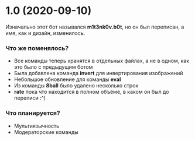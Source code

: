 # 1.0 (2020-09-10)

Изначально этот бот назывался **m1t3nk0v.b0t**, но он был переписан, а имя, как и дизайн, изменилось.

### Что же поменялось?
* Все команды теперь хранятся в отдельных файлах, а не в одном, как это было с предыдущим ботом
* Была добавлена команда **invert** для инвертирования изображений
* Небольшое обновление для команды **eval**
* Из команды **8ball** было удалено несколько строк
* **rate** пока что находится в полном объёме, в каком он был до переписи :^)

### Что планируется?
* Мультиязычность
* Модераторские команды